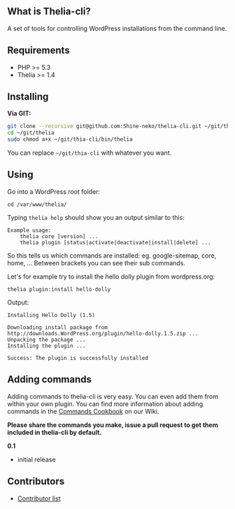 What is Thelia-cli?
--------------

A set of tools for controlling WordPress installations from the command line.

Requirements
------------

* PHP >= 5.3
* Thelia >= 1.4

Installing
----------

**Via GIT:**

```sh
git clone --recursive git@github.com:Shine-neko/thelia-cli.git ~/git/thia-cli
cd ~/git/thelia
sudo chmod a+x ~/git/thia-cli/bin/thelia
```

You can replace `~/git/thia-cli` with whatever you want.


Using
-----

Go into a WordPress root folder:

```
cd /var/www/thelia/
```

Typing `thelia help` should show you an output similar to this:

```
Example usage:
	thelia core [version] ...
	thelia plugin [status|activate|deactivate|install|delete] ...
```

So this tells us which commands are installed: eg. google-sitemap, core, home, ...
Between brackets you can see their sub commands.

Let's for example try to install the hello dolly plugin from wordpress.org:

```
thelia plugin:install hello-dolly
```

Output:

```
Installing Hello Dolly (1.5)

Downloading install package from http://downloads.WordPress.org/plugin/hello-dolly.1.5.zip ...
Unpacking the package ...
Installing the plugin ...

Success: The plugin is successfully installed
```

Adding commands
---------------

Adding commands to thelia-cli is very easy. You can even add them from within your own plugin.
You can find more information about adding commands in the [Commands Cookbook](https://github.com/Shine-neko/thelia-cli/blob/master/README.md) on our Wiki.

**Please share the commands you make, issue a pull request to get them included in thelia-cli by default.**

**0.1**

- initial release

Contributors
------------

- [Contributor list](https://github.com/Shine-neko/thelia-cli/contributors)